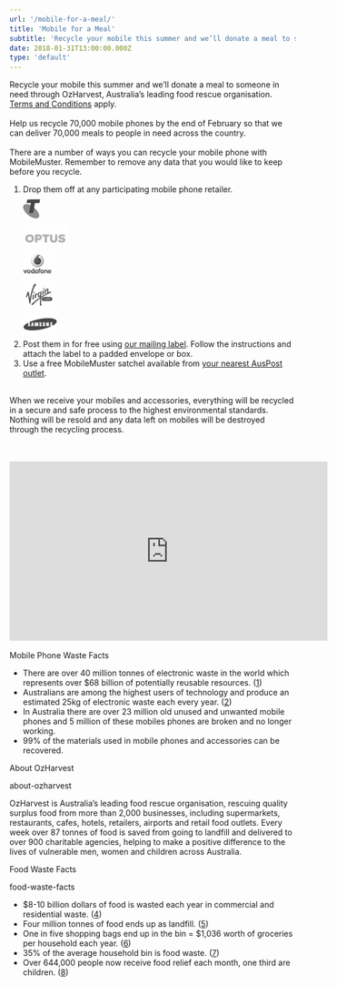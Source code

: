 ```yaml
---
url: '/mobile-for-a-meal/'
title: 'Mobile for a Meal'
subtitle: 'Recycle your mobile this summer and we’ll donate a meal to someone in need through OzHarvest.'
date: 2018-01-31T13:00:00.000Z
type: 'default'
---
```


Recycle your mobile this summer and we’ll donate a meal to someone in need through OzHarvest, Australia’s leading food rescue organisation. <a href='terms-and-conditions/'>Terms and Conditions</a> apply.
<br><br>
Help us recycle 70,000 mobile phones by the end of February so that we can deliver 70,000 meals to people in need across the country.
<br><br>
There are a number of ways you can recycle your mobile phone with MobileMuster. Remember to remove any data that you would like to keep before you recycle.
<ol>
  <li><span class='b'>Drop them off</span> at any participating mobile phone retailer.
    <div class='cf mt4 pb4'>
      <div class='fl ph3'>
        <img src='../img/logos/bw/telstra.png' alt=''>
      </div>
      <div class='fl ph3'>
        <img src='../img/logos/bw/optus.png' alt=''>
      </div>
      <div class='fl ph3'>
        <img src='../img/logos/bw/vodafone.png' alt=''>
      <div class='fl ph3'>
        <img src='../img/logos/bw/virgin.png' alt=''>
      </div>
      <div class='fl ph3'>
        <img src='../img/logos/bw/samsung.png' alt=''></div>
    </div>
</li>
  <li><span class='b'>Post them in for free</span> using <a href='/media/135250/mobilemuster-mailing-label.pdf'>our mailing label</a>. Follow the instructions and attach the label to a padded envelope or box.
</li>
  <li><span class='b'>Use a free MobileMuster satchel</span> available from <a target='_blank' href='https://auspost.com.au/locate'>your nearest AusPost outlet</a>.</li>
</ol>
<br>
When we receive your mobiles and accessories, everything will be recycled in a secure and safe process to the highest environmental standards. Nothing will be resold and any data left on mobiles will be destroyed through the recycling process.

<br><br><iframe width='560' height='315' src='https://www.youtube.com/embed/brLeFC9Kfo0' frameborder='0' allowfullscreen></iframe>

Mobile Phone Waste Facts

<ul class='ph0 ph0-ns pt0'>
    <li class=''>There are over 40 million tonnes of electronic waste in the world which represents over $68 billion of potentially reusable resources. (<a href='http://i.unu.edu/media/unu.edu/news/52624/UNU-1stGlobal-E-Waste-Monitor-2014-small.pdf'>1</a>)</li>
    <li class=''>Australians are among the highest users of technology and produce an estimated 25kg of electronic waste each every year. (<a href='http://recyclingweek.planetark.org/documents/doc-1451-nrw-2016-report-so-you-think-you-can-recycle.pdf'>2</a>)</li>
    <li class=''>In Australia there are over 23 million old unused and unwanted mobile phones and 5 million of these mobiles phones are broken and no longer working.
</li>
    <li class=''>99% of the materials used in mobile phones and accessories can be recovered.
</li>
</ul>

About OzHarvest

about-ozharvest

OzHarvest is Australia’s leading food rescue organisation, rescuing quality surplus food from more than 2,000 businesses, including supermarkets, restaurants, cafes, hotels, retailers, airports and retail food outlets. Every week over 87 tonnes of food is saved from going to landfill and delivered to over 900 charitable agencies, helping to make a positive difference to the lives of vulnerable men, women and children across Australia.

Food Waste Facts

food-waste-facts

<ul class='ph0 ph0-ns pt0'>
    <li class=''>$8-10 billion dollars of food is wasted each year in commercial and residential waste. (<a href='https://www.environment.gov.au/system/files/pages/25e36a8c-3a9c-487c-a9cb-66ec15ba61d0/files/factsheet-food-waste_0.pdf'>4</a>)</li>
    <li class=''>Four million tonnes of food ends up as landfill. (<a href='http://www.environment.gov.au/topics/environment-protection/nwp/reporting/organic-waste'>5</a>)</li>
    <li class=''>One in five shopping bags end up in the bin = $1,036 worth of groceries per household each year. (<a href='http://www.epa.nsw.gov.au/wastegrants/organics-infrastructure.htm'>6</a>)</li>
    <li class=''>35% of the average household bin is food waste. (<a href='http://www.epa.nsw.gov.au/wastegrants/organics-infrastructure.htm'>7</a>)</li>
    <li class=''>Over 644,000 people now receive food relief each month, one third are children. (<a href='http://www.foodbank.org.au/wp-content/uploads/2016/05/Foodbank-Hunger-Report-2016.pdf'>8</a>)
</li>
</ul>

